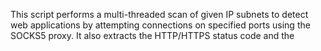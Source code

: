 This script performs a multi-threaded scan of given IP subnets to detect web applications by attempting connections on specified ports using the SOCKS5 proxy. It also extracts the HTTP/HTTPS status code and the <title> tag from the response if available
